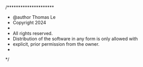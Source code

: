 /*********************
 * @author Thomas Le
 * Copyright 2024
 *
 * All rights reserved.
 * Distribution of the software in any form is only allowed with
 * explicit, prior permission from the owner.
 *
 */
